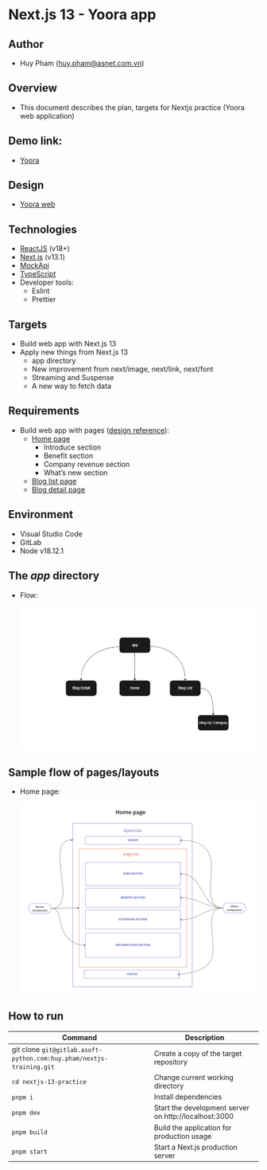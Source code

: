 # Next.js 13 - Yoora app

## Author

- Huy Pham (huy.pham@asnet.com.vn)

## Overview

- This document describes the plan, targets for Nextjs practice (Yoora web application)

## Demo link:

- [Yoora](https://yoora.vercel.app/)

## Design

- [Yoora web](https://www.figma.com/file/vxpGwXCoCTOmemQ77z9UYB/Yoora-CMS?node-id=0%3A1&t=nlDKzJP7uWlsj3Ko-0)

## Technologies

- [ReactJS](https://reactjs.org/) (v18+)
- [Next.js](https://nextjs.org/) (v13.1)
- [MockApi](https://mockapi.io/)
- [TypeScript](https://www.typescriptlang.org/)
- Developer tools:
  - Eslint
  - Prettier

## Targets

- Build web app with Next.js 13
- Apply new things from Next.js 13
  - app directory
  - New improvement from next/image, next/link, next/font
  - Streaming and Suspense
  - A new way to fetch data

## Requirements

- Build web app with pages ([design reference](https://www.figma.com/file/vxpGwXCoCTOmemQ77z9UYB/Yoora-CMS?node-id=0%3A1&t=nlDKzJP7uWlsj3Ko-0)):
  - [Home page](https://www.figma.com/file/vxpGwXCoCTOmemQ77z9UYB/Yoora-CMS?node-id=0%3A2772&t=nlDKzJP7uWlsj3Ko-0)
    - Introduce section
    - Benefit section
    - Company revenue section
    - What’s new section
  - [Blog list page](https://www.figma.com/file/vxpGwXCoCTOmemQ77z9UYB/Yoora-CMS?node-id=0%3A1&t=nlDKzJP7uWlsj3Ko-0)
  - [Blog detail page](https://www.figma.com/file/vxpGwXCoCTOmemQ77z9UYB/Yoora-CMS?node-id=0%3A1815&t=nlDKzJP7uWlsj3Ko-0)

## Environment

- Visual Studio Code
- GitLab
- Node v18.12.1

## The *app* directory

- Flow:

  ![Image](./public/images/flow-app.png)

## Sample flow of pages/layouts

- Home page:

  ![Image](./public/images/flow-home-page.png)


## How to run

| Command | Description|
| --- | --- |
| git clone `git@gitlab.asoft-python.com:huy.pham/nextjs-training.git` | Create a copy of the target repository|
| `cd nextjs-13-practice`| Change current working directory|
| `pnpm i`| Install dependencies|
| `pnpm dev`| Start the development server on http://localhost:3000|
| `pnpm build `| Build the application for production usage |
| `pnpm start`| Start a Next.js production server|
